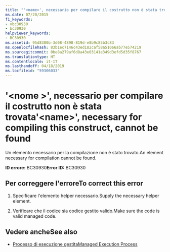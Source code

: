 ```yaml
---
title: "'<name>', necessario per compilare il costrutto non è stata trovata"
ms.date: 07/20/2015
f1_keywords:
- vbc30930
- bc30930
helpviewer_keywords:
- BC30930
ms.assetid: 95d8380b-3d08-4898-819d-e8b9c85b3c83
ms.openlocfilehash: 83b1ec7146c43ed182caf58a51066ab77e574219
ms.sourcegitcommit: 0be8a279af6d8a43e03141e349d3efd5d35f8767
ms.translationtype: HT
ms.contentlocale: it-IT
ms.lasthandoff: 04/18/2019
ms.locfileid: "59306033"
---
```

# <a name="name-necessary-for-compiling-this-construct-cannot-be-found"></a><span data-ttu-id="80d6a-102">'\<nome >', necessario per compilare il costrutto non è stata trovata</span><span class="sxs-lookup"><span data-stu-id="80d6a-102">'\<name>', necessary for compiling this construct, cannot be found</span></span>
<span data-ttu-id="80d6a-103">Un elemento necessario per la compilazione non è stato trovato.</span><span class="sxs-lookup"><span data-stu-id="80d6a-103">An element necessary for compilation cannot be found.</span></span>  
  
 <span data-ttu-id="80d6a-104">**ID errore:** BC30930</span><span class="sxs-lookup"><span data-stu-id="80d6a-104">**Error ID:** BC30930</span></span>  
  
## <a name="to-correct-this-error"></a><span data-ttu-id="80d6a-105">Per correggere l'errore</span><span class="sxs-lookup"><span data-stu-id="80d6a-105">To correct this error</span></span>  
  
1. <span data-ttu-id="80d6a-106">Specificare l'elemento helper necessario.</span><span class="sxs-lookup"><span data-stu-id="80d6a-106">Supply the necessary helper element.</span></span>  
  
2. <span data-ttu-id="80d6a-107">Verificare che il codice sia codice gestito valido.</span><span class="sxs-lookup"><span data-stu-id="80d6a-107">Make sure the code is valid managed code.</span></span>  
  
## <a name="see-also"></a><span data-ttu-id="80d6a-108">Vedere anche</span><span class="sxs-lookup"><span data-stu-id="80d6a-108">See also</span></span>

- [<span data-ttu-id="80d6a-109">Processo di esecuzione gestita</span><span class="sxs-lookup"><span data-stu-id="80d6a-109">Managed Execution Process</span></span>](../../standard/managed-execution-process.md)
